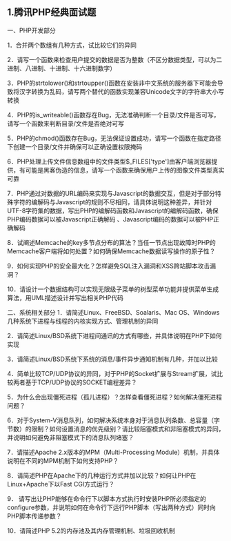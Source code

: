 ## 1.腾讯PHP经典面试题

一、PHP开发部分

1．合并两个数组有几种方式，试比较它们的异同

2．请写一个函数来检查用户提交的数据是否为整数（不区分数据类型，可以为二进制、八进制、十进制、十六进制数字）

3．PHP的strtolower()和strtoupper()函数在安装非中文系统的服务器下可能会导致将汉字转换为乱码，请写两个替代的函数实现兼容Unicode文字的字符串大小写转换

4．PHP的is_writeable()函数存在Bug，无法准确判断一个目录/文件是否可写，请写一个函数来判断目录/文件是否绝对可写

5．PHP的chmod()函数存在Bug，无法保证设置成功，请写一个函数在指定路径下创建一个目录/文件并确保可以正确设置权限掩码

6．PHP处理上传文件信息数组中的文件类型$_FILES['type']由客户端浏览器提供，有可能是黑客伪造的信息，请写一个函数来确保用户上传的图像文件类型真实可靠

7．PHP通过对数据的URL编码来实现与Javascript的数据交互，但是对于部分特殊字符的编解码与Javascript的规则不尽相同，请具体说明这种差异，并针对UTF-8字符集的数据，写出PHP的编解码函数和Javascript的编解码函数，确保PHP编码数据可以被Javascript正确解码 、Javascript编码的数据可以被PHP正确解码

8．试阐述Memcache的key多节点分布的算法？当任一节点出现故障时PHP的Memcache客户端将如何处置？如何确保Memcache数据读写操作的原子性？

9．如何实现PHP的安全最大化？怎样避免SQL注入漏洞和XSS跨站脚本攻击漏洞？

10．请设计一个数据结构可以实现无限级子菜单的树型菜单功能并提供菜单生成算法，用UML描述设计并写出相关PHP代码

二、系统相关部分
1．请简述Linux、FreeBSD、Soalaris、Mac OS、Windows几种系统下进程与线程的内核实现方式、管理机制的异同

2．请简述Linux/BSD系统下进程间通讯的方式有哪些，并具体说明在PHP下如何实现

3．请简述Linux/BSD系统下系统的消息/事件异步通知机制有几种，并加以比较

4．简单比较TCP/UDP协议的异同，对于PHP的Socket扩展与Stream扩展，试比较两者基于TCP/UDP协议的SOCKET编程差异？

5．为什么会出现僵死进程（孤儿进程）？怎样查看僵死进程？如何解决僵死进程问题？

6．对于System-V消息队列，如何解决系统本身对于消息队列条数、总容量（字节数）的限制？如何设置消息的优先级别？请比较阻塞模式和非阻塞模式的异同，并说明如何避免非阻塞模式下的消息队列堵塞？

7．请描述Apache 2.x版本的MPM（Multi-Processing Module）机制，并具体说明在不同的MPM机制下如何支持PHP？

8．请简述PHP在Apache下的几种运行方式并加以比较？如何让PHP在Linux+Apache下以Fast CGI方式运行？

9． 请写出让PHP能够在命令行下以脚本方式执行时安装PHP所必须指定的configure参数，并说明如何在命令行下运行PHP脚本（写出两种方式）同时向PHP脚本传递参数？

10．请简述PHP 5.2的内存池及其内存管理机制、垃圾回收机制